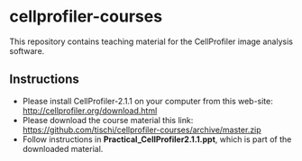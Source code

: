 # cellprofiler-courses

This repository contains teaching material for the CellProfiler image analysis software.

## Instructions

- Please install CellProfiler-2.1.1 on your computer from this web-site: http://cellprofiler.org/download.html
- Please download the course material this link: https://github.com/tischi/cellprofiler-courses/archive/master.zip
- Follow instructions in __Practical_CellProfiler2.1.1.ppt__, which is part of the downloaded material.
